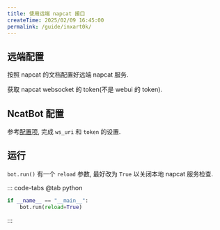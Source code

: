 ```yaml
---
title: 使用远端 napcat 接口
createTime: 2025/02/09 16:45:00
permalink: /guide/inxart0k/
---
```


## 远端配置

按照 napcat 的文档配置好远端 napcat 服务.

获取 napcat websocket 的 token(不是 webui 的 token).

## NcatBot 配置

参考[配置项](../2.%20配置项.md), 完成 `ws_uri` 和 `token` 的设置.

## 运行

`bot.run()` 有一个 `reload` 参数, 最好改为 `True` 以关闭本地 napcat 服务检查.

::: code-tabs
@tab python

```python
if __name__ == "__main__":
    bot.run(reload=True)
```

:::
